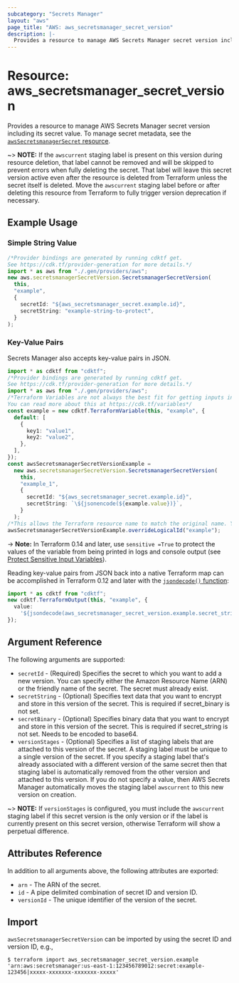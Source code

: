 ```yaml
---
subcategory: "Secrets Manager"
layout: "aws"
page_title: "AWS: aws_secretsmanager_secret_version"
description: |-
  Provides a resource to manage AWS Secrets Manager secret version including its secret value
---
```


# Resource: aws\_secretsmanager\_secret\_version

Provides a resource to manage AWS Secrets Manager secret version including its secret value. To manage secret metadata, see the [`awsSecretsmanagerSecret` resource](/docs/providers/aws/r/secretsmanager_secret.html).

\~> **NOTE:** If the `awscurrent` staging label is present on this version during resource deletion, that label cannot be removed and will be skipped to prevent errors when fully deleting the secret. That label will leave this secret version active even after the resource is deleted from Terraform unless the secret itself is deleted. Move the `awscurrent` staging label before or after deleting this resource from Terraform to fully trigger version deprecation if necessary.

## Example Usage

### Simple String Value

```typescript
/*Provider bindings are generated by running cdktf get.
See https://cdk.tf/provider-generation for more details.*/
import * as aws from "./.gen/providers/aws";
new aws.secretsmanagerSecretVersion.SecretsmanagerSecretVersion(
  this,
  "example",
  {
    secretId: "${aws_secretsmanager_secret.example.id}",
    secretString: "example-string-to-protect",
  }
);

```

### Key-Value Pairs

Secrets Manager also accepts key-value pairs in JSON.

```typescript
import * as cdktf from "cdktf";
/*Provider bindings are generated by running cdktf get.
See https://cdk.tf/provider-generation for more details.*/
import * as aws from "./.gen/providers/aws";
/*Terraform Variables are not always the best fit for getting inputs in the context of Terraform CDK.
You can read more about this at https://cdk.tf/variables*/
const example = new cdktf.TerraformVariable(this, "example", {
  default: [
    {
      key1: "value1",
      key2: "value2",
    },
  ],
});
const awsSecretsmanagerSecretVersionExample =
  new aws.secretsmanagerSecretVersion.SecretsmanagerSecretVersion(
    this,
    "example_1",
    {
      secretId: "${aws_secretsmanager_secret.example.id}",
      secretString: `\${jsonencode(${example.value})}`,
    }
  );
/*This allows the Terraform resource name to match the original name. You can remove the call if you don't need them to match.*/
awsSecretsmanagerSecretVersionExample.overrideLogicalId("example");

```

\-> **Note:** In Terraform 0.14 and later, use `sensitive =True` to protect the values of the variable from being printed in logs and console output (see [Protect Sensitive Input Variables](https://learn.hashicorp.com/tutorials/terraform/sensitive-variables)).

Reading key-value pairs from JSON back into a native Terraform map can be accomplished in Terraform 0.12 and later with the [`jsondecode()` function](https://www.terraform.io/docs/configuration/functions/jsondecode.html):

```typescript
import * as cdktf from "cdktf";
new cdktf.TerraformOutput(this, "example", {
  value:
    '${jsondecode(aws_secretsmanager_secret_version.example.secret_string)["key1"]}',
});

```

## Argument Reference

The following arguments are supported:

* `secretId` - (Required) Specifies the secret to which you want to add a new version. You can specify either the Amazon Resource Name (ARN) or the friendly name of the secret. The secret must already exist.
* `secretString` - (Optional) Specifies text data that you want to encrypt and store in this version of the secret. This is required if secret\_binary is not set.
* `secretBinary` - (Optional) Specifies binary data that you want to encrypt and store in this version of the secret. This is required if secret\_string is not set. Needs to be encoded to base64.
* `versionStages` - (Optional) Specifies a list of staging labels that are attached to this version of the secret. A staging label must be unique to a single version of the secret. If you specify a staging label that's already associated with a different version of the same secret then that staging label is automatically removed from the other version and attached to this version. If you do not specify a value, then AWS Secrets Manager automatically moves the staging label `awscurrent` to this new version on creation.

\~> **NOTE:** If `versionStages` is configured, you must include the `awscurrent` staging label if this secret version is the only version or if the label is currently present on this secret version, otherwise Terraform will show a perpetual difference.

## Attributes Reference

In addition to all arguments above, the following attributes are exported:

* `arn` - The ARN of the secret.
* `id` - A pipe delimited combination of secret ID and version ID.
* `versionId` - The unique identifier of the version of the secret.

## Import

`awsSecretsmanagerSecretVersion` can be imported by using the secret ID and version ID, e.g.,

```console
$ terraform import aws_secretsmanager_secret_version.example 'arn:aws:secretsmanager:us-east-1:123456789012:secret:example-123456|xxxxx-xxxxxxx-xxxxxxx-xxxxx'
```
